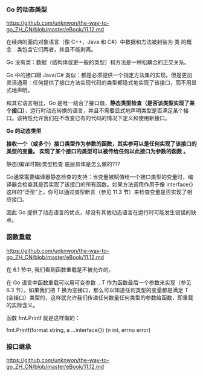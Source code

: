 ### Go 的动态类型

https://github.com/unknwon/the-way-to-go_ZH_CN/blob/master/eBook/11.12.md

在经典的面向对象语言（像 C++，Java 和 C#）中数据和方法被封装为 类 的概念：类包含它们两者，并且不能剥离。

Go 没有类：数据（结构体或更一般的类型）和方法是一种松耦合的正交关系。

Go 中的接口跟 Java/C# 类似：都是必须提供一个指定方法集的实现。但是更加灵活通用：任何提供了接口方法实现代码的类型都隐式地实现了该接口，而不用显式地声明。

和其它语言相比，Go 是唯一结合了接口值，**静态类型检查（是否该类型实现了某个接口）**，运行时动态转换的语言，并且不需要显式地声明类型是否满足某个接口。该特性允许我们在不改变已有的代码的情况下定义和使用新接口。


**Go 的动态类型**

**接收一个（或多个）接口类型作为参数的函数，其实参可以是任何实现了该接口的类型的变量。 实现了某个接口的类型可以被传给任何以此接口为参数的函数 。**

静态(编译时期)类型检查 底层具体是怎么做的??? 

Go通常需要编译器静态检查的支持：当变量被赋值给一个接口类型的变量时，编译器会检查其是否实现了该接口的所有函数。如果方法调用作用于像 interface{} 这样的“泛型”上，你可以通过类型断言（参见 11.3 节）来检查变量是否实现了相应接口。

因此 Go 提供了动态语言的优点，却没有其他动态语言在运行时可能发生错误的缺点。

### 函数重载

https://github.com/unknwon/the-way-to-go_ZH_CN/blob/master/eBook/11.12.md

在 6.1 节中, 我们看到函数重载是不被允许的。

在 Go 语言中函数重载可以用可变参数 ...T 作为函数最后一个参数来实现（参见 6.3 节）。如果我们把 T 换为空接口，那么可以知道任何类型的变量都是满足 T (空接口）类型的，这样就允许我们传递任何数量任何类型的参数给函数，即重载的实际含义。

函数 fmt.Printf 就是这样做的：

fmt.Printf(format string, a ...interface{}) (n int, errno error)

### 接口继承

https://github.com/unknwon/the-way-to-go_ZH_CN/blob/master/eBook/11.12.md
